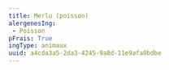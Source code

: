 ```yaml
---
title: Merlu (poisson)
alergenesIng:
 - Poisson
pFrais: True
ingType: animaux
uuid: a4cda3a5-2da3-4245-9a8d-11e9afa0bdbe
---
```

